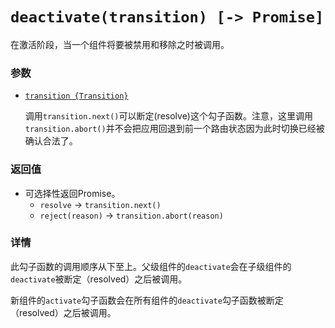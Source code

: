 # `deactivate(transition) [-> Promise]`

在激活阶段，当一个组件将要被禁用和移除之时被调用。

### 参数

- [`transition {Transition}`](hooks.md#transition-object)

  调用`transition.next()`可以断定(resolve)这个勾子函数。注意，这里调用`transition.abort()`并不会把应用回退到前一个路由状态因为此时切换已经被确认合法了。

### 返回值

- 可选择性返回Promise。
  - `resolve` -> `transition.next()`
  - `reject(reason)` -> `transition.abort(reason)`

### 详情

此勾子函数的调用顺序从下至上。父级组件的`deactivate`会在子级组件的`deactivate`被断定（resolved）之后被调用。

新组件的`activate`勾子函数会在所有组件的`deactivate`勾子函数被断定（resolved）之后被调用。
